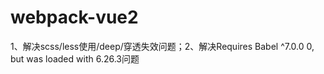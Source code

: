 # webpack-vue2
1、解决scss/less使用/deep/穿透失效问题；2、解决Requires Babel ^7.0.0 0, but was loaded with 6.26.3问题
